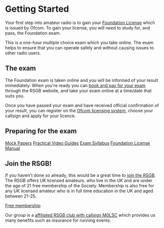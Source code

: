 # Getting Started

Your first step into amateur radio is to gain your [Foundation License](https://rsgb.org/main/clubs-training/for-students/foundation/)
which is issued by Ofcom. To gain your license, you will need to study for, and pass, the Foundation exam.

This is a one-hour multiple choice exam which you take online. The exam helps to ensure that you can operate safely and without
causing issues to other radio users.

## The exam

The Foundation exam is taken online and you will be informed of your result immediately. When you're ready you can  [book and pay for your exam](https://rsgb.org/main/clubs-training/for-students/paying-for-your-exam/) through the RSGB website, and take
your exam online at a time/date that suits you.

Once you have passed your exam and have received official confirmation of your result, you can register on the [Ofcom licensing system](https://www.ofcom.org.uk/spectrum/radio-equipment/licensing-portals), choose your callsign and apply for your licence.

## Preparing for the exam

[Mock Papers](https://rsgb.org/main/clubs-training/training-resources/mock-exams/)
[Practical Video Guides](https://rsgb.org/main/clubs-training/for-students/foundation/foundation-practicals-video-guides/)
[Exam Syllabus](https://rsgb.services//public/exams/specifications/syllabus_2024_v1.6.pdf)
[Foundation License Manual](https://www.rsgbshop.org/acatalog/The-Foundation-Licence-Manual-for-Radio-Amateurs-2322.html#SID=19)

## Join the RSGB!

If you haven't done so already, this would be a great time to [join the RSGB](https://rsgb.org/main/join-us/join-the-rsgb/). 
The RSGB offers UK licensed amateurs. who live in the UK and are under the age of 21 free membership of the Society. 
Membership is also free for any UK licensed amateur who is in full time education in the UK and aged between 21-25. 

[Free membership](https://www.rsgbshop.org/acatalog/RSGB-Under-21-Membership-488.html#SID=119)

Our group is a [affiliated RSGB club with callsign M0LSC](https://thersgb.org/services/clubfinder/clubinfo/?callsign=M0LSC) which provides us many benefits such as insurance for running events.
